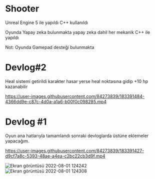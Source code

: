 # Shooter
Unreal Engine 5 ile yapıldı C++ kullanıldı

Oyunda Yapay zeka bulunmakta yapay zeka dahil her mekanik C++ ile yapıldı

Not: Oyunda Gamepad desteği bulunmakta

# Devlog#2
Heal sistemi getirildi karakter hasar yerse heal noktasına gidip +10 hp kazanabilir

https://user-images.githubusercontent.com/84273839/183391484-4366dd9e-c87c-4d0a-a1a6-b00f0c098285.mp4



# Devlog #1
Oyun ana hatlarıyla tamamlandı sonraki devloglarda üstüne eklemeler yapacağım.


https://user-images.githubusercontent.com/84273839/183391427-d9cf7a8c-5393-48ae-a4ea-c2bc22cb3d9f.mp4

![Ekran görüntüsü 2022-08-01 124242](https://user-images.githubusercontent.com/84273839/182123077-d862dcee-270d-4cee-8d9f-35553a571552.png)
![Ekran görüntüsü 2022-08-01 124308](https://user-images.githubusercontent.com/84273839/182123080-c74d9cd7-3379-4478-b732-6ddbe1a575cb.png)






